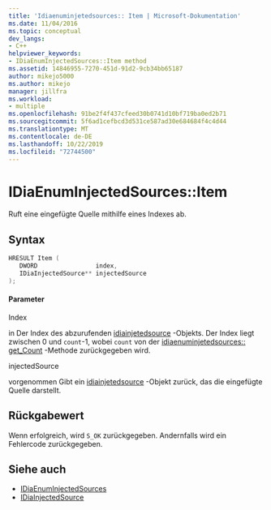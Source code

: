 ```yaml
---
title: 'Idiaenuminjetedsources:: Item | Microsoft-Dokumentation'
ms.date: 11/04/2016
ms.topic: conceptual
dev_langs:
- C++
helpviewer_keywords:
- IDiaEnumInjectedSources::Item method
ms.assetid: 14846955-7270-451d-91d2-9cb34bb65187
author: mikejo5000
ms.author: mikejo
manager: jillfra
ms.workload:
- multiple
ms.openlocfilehash: 91be2f4f437cfeed30b0741d10bf719ba0ed2b71
ms.sourcegitcommit: 5f6ad1cefbcd3d531ce587ad30e684684f4c4d44
ms.translationtype: MT
ms.contentlocale: de-DE
ms.lasthandoff: 10/22/2019
ms.locfileid: "72744500"
---
```

# <a name="idiaenuminjectedsourcesitem"></a>IDiaEnumInjectedSources::Item
Ruft eine eingefügte Quelle mithilfe eines Indexes ab.

## <a name="syntax"></a>Syntax

```C++
HRESULT Item ( 
   DWORD                index,
   IDiaInjectedSource** injectedSource
);
```

#### <a name="parameters"></a>Parameter
 Index

in Der Index des abzurufenden [idiainjetedsource](../../debugger/debug-interface-access/idiainjectedsource.md) -Objekts. Der Index liegt zwischen 0 und `count`-1, wobei `count` von der [idiaenuminjetedsources:: get_Count](../../debugger/debug-interface-access/idiaenuminjectedsources-get-count.md) -Methode zurückgegeben wird.

 injectedSource

vorgenommen Gibt ein [idiainjetedsource](../../debugger/debug-interface-access/idiainjectedsource.md) -Objekt zurück, das die eingefügte Quelle darstellt.

## <a name="return-value"></a>Rückgabewert
 Wenn erfolgreich, wird `S_OK` zurückgegeben. Andernfalls wird ein Fehlercode zurückgegeben.

## <a name="see-also"></a>Siehe auch
- [IDiaEnumInjectedSources](../../debugger/debug-interface-access/idiaenuminjectedsources.md)
- [IDiaInjectedSource](../../debugger/debug-interface-access/idiainjectedsource.md)